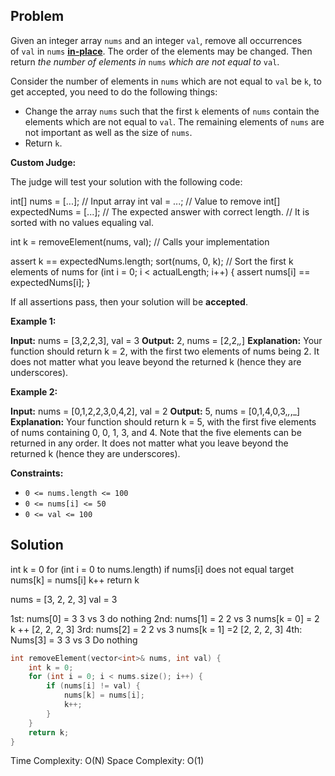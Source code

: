 ## Problem
Given an integer array `nums` and an integer `val`, remove all occurrences of `val` in `nums` [**in-place**](https://en.wikipedia.org/wiki/In-place_algorithm). The order of the elements may be changed. Then return _the number of elements in_ `nums` _which are not equal to_ `val`.

Consider the number of elements in `nums` which are not equal to `val` be `k`, to get accepted, you need to do the following things:

- Change the array `nums` such that the first `k` elements of `nums` contain the elements which are not equal to `val`. The remaining elements of `nums` are not important as well as the size of `nums`.
- Return `k`.

**Custom Judge:**

The judge will test your solution with the following code:

int[] nums = [...]; // Input array
int val = ...; // Value to remove
int[] expectedNums = [...]; // The expected answer with correct length.
                            // It is sorted with no values equaling val.

int k = removeElement(nums, val); // Calls your implementation

assert k == expectedNums.length;
sort(nums, 0, k); // Sort the first k elements of nums
for (int i = 0; i < actualLength; i++) {
    assert nums[i] == expectedNums[i];
}

If all assertions pass, then your solution will be **accepted**.

**Example 1:**

**Input:** nums = [3,2,2,3], val = 3
**Output:** 2, nums = [2,2,_,_]
**Explanation:** Your function should return k = 2, with the first two elements of nums being 2.
It does not matter what you leave beyond the returned k (hence they are underscores).

**Example 2:**

**Input:** nums = [0,1,2,2,3,0,4,2], val = 2
**Output:** 5, nums = [0,1,4,0,3,_,_,_]
**Explanation:** Your function should return k = 5, with the first five elements of nums containing 0, 0, 1, 3, and 4.
Note that the five elements can be returned in any order.
It does not matter what you leave beyond the returned k (hence they are underscores).

**Constraints:**

- `0 <= nums.length <= 100`
- `0 <= nums[i] <= 50`
- `0 <= val <= 100`


## Solution


int k = 0
for (int i = 0 to nums.length)
	if nums[i] does not equal target
		nums[k] = nums[i]
		k++
return k

nums = [3, 2, 2, 3]
val = 3

1st:
	nums[0] = 3
	3 vs 3
	do nothing
2nd:
	nums[1] = 2
	2 vs 3
	nums[k = 0] = 2
	k ++
	[2, 2, 2, 3]
3rd:
	nums[2] = 2
	2 vs 3
	nums[k = 1] =2
	[2, 2, 2, 3]
4th:
	Nums[3] = 3
	3 vs 3
	Do nothing


```C++
int removeElement(vector<int>& nums, int val) {
	int k = 0;
	for (int i = 0; i < nums.size(); i++) {
		if (nums[i] != val) {
			nums[k] = nums[i];
			k++;
		}
	}
	return k;
}
```

Time Complexity: O(N)
Space Complexity: O(1)
